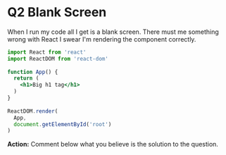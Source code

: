 # Q2 Blank Screen

When I run my code all I get is a blank screen. There must me something wrong with React I swear I'm rendering the component correctly.

```jsx
import React from 'react' 
import ReactDOM from 'react-dom' 
 
function App() { 
  return ( 
    <h1>Big h1 tag</h1> 
  ) 
} 
 
ReactDOM.render( 
  App, 
  document.getElementById('root') 
) 
```

**Action:**
Comment below what you believe is the solution to the question.